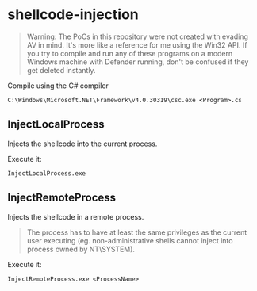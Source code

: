 # shellcode-injection
> Warning: The PoCs in this repository were not created with evading AV in mind. It's more like a reference for me using the Win32 API. If you try to compile and run any of these programs on a modern Windows machine with Defender running, don't be confused if they get deleted instantly.

Compile using the C# compiler
```CMD
C:\Windows\Microsoft.NET\Framework\v4.0.30319\csc.exe <Program>.cs
```

## InjectLocalProcess
Injects the shellcode into the current process.

Execute it:
```CMD
InjectLocalProcess.exe
```

## InjectRemoteProcess
Injects the shellcode in a remote process.

> The process has to have at least the same privileges as the current user executing (eg. non-administrative shells cannot inject into process owned by NT\SYSTEM).

Execute it:
```CMD
InjectRemoteProcess.exe <ProcessName>
```
